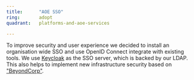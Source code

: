 ```yaml
---
title:      "AOE SSO"
ring:       adopt
quadrant:   platforms-and-aoe-services

---
```

To improve security and user experience we decided to install an organisation wide SSO and use OpenID Connect integrate with existing tools.
We use [Keycloak](/tools/keycloak.html) as the SSO server, which is backed by our LDAP.
This also helps to implement new infrastructure security based on ["BeyondCorp"](/methods-and-patterns/beyondcorp.html).
